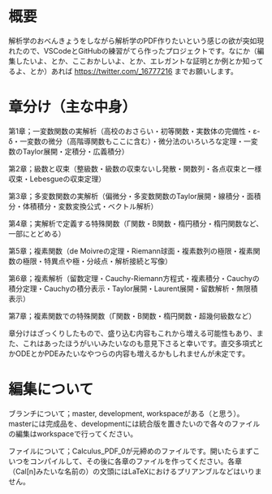 # 概要
解析学のおべんきょうをしながら解析学のPDF作りたいという感じの欲が突如現れたので、VSCodeとGitHubの練習がてら作ったプロジェクトです。なにか（編集したいよ、とか、ここおかしいよ、とか、エレガントな証明とか例とか知ってるよ、とか）あれば https://twitter.com/_16777216 までお願いします。

# 章分け（主な中身）

第1章；一変数関数の実解析（高校のおさらい・初等関数・実数体の完備性・ε-δ・一変数の微分（高階導関数もここに含む）・微分法のいろいろな定理・一変数のTaylor展開・定積分・広義積分）

第2章；級数と収束（整級数・級数の収束ないし発散・関数列・各点収束と一様収束・Lebesgueの収束定理）

第3章；多変数関数の実解析（偏微分・多変数関数のTaylor展開・線積分・面積分・体積積分・変数変換公式・ベクトル解析）

第4章；実解析で定義する特殊関数（Γ関数・Β関数・楕円積分・楕円関数など、一部にとどめる）

第5章；複素関数（de Moivreの定理・Riemann球面・複素数列の極限・複素関数の極限・特異点や極・分岐点・解析接続と写像）

第6章；複素解析（留数定理・Cauchy-Riemann方程式・複素積分・Cauchyの積分定理・Cauchyの積分表示・Taylor展開・Laurent展開・留数解析・無限積表示）

第7章；複素関数での特殊関数（Γ関数・Β関数・楕円関数・超幾何級数など）

章分けはざっくりしたもので、盛り込む内容もこれから増える可能性もあり、また、これはあったほうがいいみたいなのも意見下さると幸いです。直交多項式とかODEとかPDEみたいなやつらの内容も増えるかもしれませんが未定です。

# 編集について

ブランチについて；master, development, workspaceがある（と思う）。masterには完成品を、developmentには統合版を置きたいので各々のファイルの編集はworkspaceで行ってください。

ファイルについて；Calculus_PDF_0が元締めのファイルです。開いたらまずこいつをコンパイルして、その後に各章のファイルを作ってください。各章（Cal[n]みたいな名前の）の文頭にはLaTeXにおけるプリアンブルなどはいりません。
